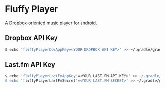 # Fluffy Player

A Dropbox-oriented music player for android.

## Dropbox API Key

```bash
$ echo 'fluffyPlayerDbxAppKey=<YOUR DROPBOX API KEY>' >> ~/.gradle/gradle.properties
```

## Last.fm API Key

```bash
$ echo 'fluffyPlayerLastFmAppKey'=<YOUR LAST.FM API KEY>' >> ~/.gradle/gradle.properties
$ echo 'fluffyPlayerLastFmSecret'=<YOUR LAST.FM SECRET>' >> ~/.gradle/gradle.properties
```

